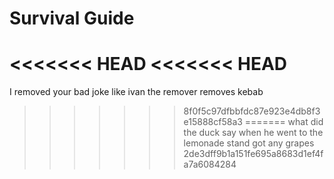 # Survival Guide

<<<<<<< HEAD
<<<<<<< HEAD
=======
I removed your bad joke like ivan the remover removes kebab


>>>>>>> 8f0f5c97dfbbfdc87e923e4db8f3e15888cf58a3
=======
what did the duck say when he went to the lemonade stand 
got any grapes 
>>>>>>> 2de3dff9b1a151fe695a8683d1ef4fa7a6084284
